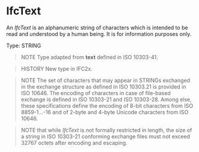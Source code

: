 # IfcText

An _IfcText_ is an alphanumeric string of characters which is intended to be read and understood by a human being. It is for information purposes only.

Type: STRING

> NOTE Type adapted from **text** defined in ISO 10303-41.

> HISTORY New type in IFC2x.

> NOTE The set of characters that may appear in STRINGs exchanged in the exchange structure as defined in ISO 10303.21 is provided in ISO 10646. The encoding of characters in case of file-based exchange is defined in ISO 10303-21 and ISO 10303-28. Among else, these specifications define the encoding of 8-bit characters from ISO 8859-1...-16 and of 2-byte and 4-byte Unicode characters from ISO 10646.

> NOTE that while _IfcText_ is not formally restricted in length, the size of a string in ISO 10303-21 conforming exchange files must not exceed 32767 octets after encoding and escaping.
